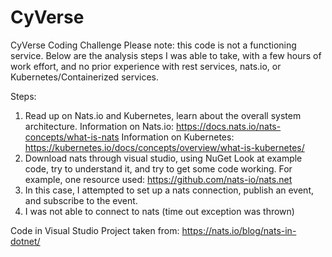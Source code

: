 # CyVerse
CyVerse Coding Challenge
Please note: this code is not a functioning service.  Below are the analysis steps I was able to take, with a few hours of work effort, and no prior experience with rest services, nats.io, or Kubernetes/Containerized services.

Steps:
1)	Read up on Nats.io and Kubernetes, learn about the overall system architecture.
Information on Nats.io:
https://docs.nats.io/nats-concepts/what-is-nats
Information on Kubernetes:
https://kubernetes.io/docs/concepts/overview/what-is-kubernetes/
2)	Download nats through visual studio, using NuGet
Look at example code, try to understand it, and try to get some code working.  For example, one resource used: https://github.com/nats-io/nats.net
3)	In this case, I attempted to set up a nats connection, publish an event, and subscribe to the event.
4)	I was not able to connect to nats (time out exception was thrown)

Code in Visual Studio Project taken from:
https://nats.io/blog/nats-in-dotnet/
